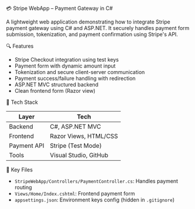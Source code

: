 💳 Stripe WebApp – Payment Gateway in C#

A lightweight web application demonstrating how to integrate Stripe payment gateway using C# and ASP.NET. It securely handles payment form submission, tokenization, and payment confirmation using Stripe's API.

🔍 Features

- Stripe Checkout integration using test keys
- Payment form with dynamic amount input
- Tokenization and secure client-server communication
- Payment success/failure handling with redirection
- ASP.NET MVC structured backend
- Clean frontend form (Razor view)

 🧰 Tech Stack

| Layer     | Tech                |
|-----------|---------------------|
| Backend   | C#, ASP.NET MVC     |
| Frontend  | Razor Views, HTML/CSS |
| Payment API | Stripe (Test Mode) |
| Tools     | Visual Studio, GitHub |


 📂 Key Files

- `StripeWebApp/Controllers/PaymentController.cs`: Handles payment routing
- `Views/Home/Index.cshtml`: Frontend payment form
- `appsettings.json`: Environment keys config (hidden in `.gitignore`)
